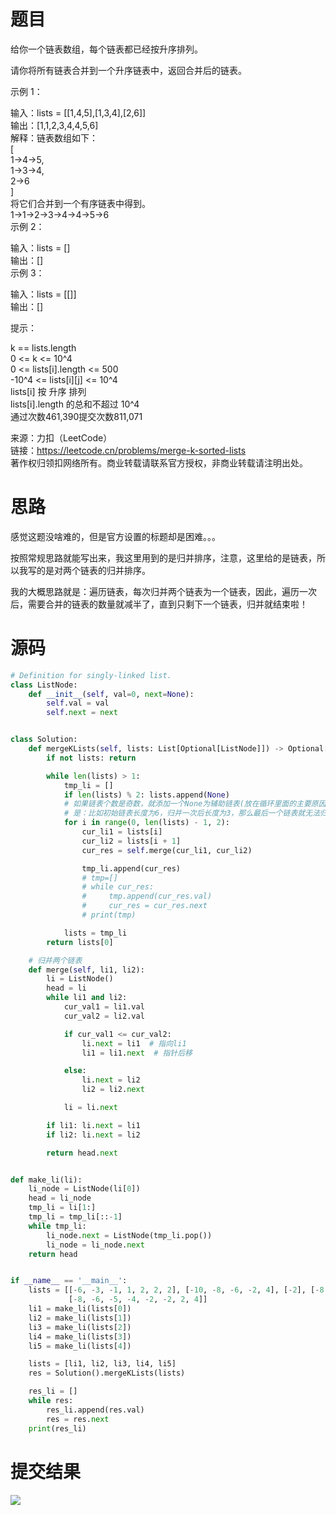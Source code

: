 
<BlogInfo id="1274" title="leetcode之合并K个升序链表" author="白日梦想猿" pv=0 read_times=0 pre_cost_time=101 category="leetcode100题" tag_list="['leetcode', '归并排序']" create_time="2022.05.09 20:45:18.533457" update_time="2022.05.09 20:45:18" />

# 题目

给你一个链表数组，每个链表都已经按升序排列。

请你将所有链表合并到一个升序链表中，返回合并后的链表。



示例 1：

输入：lists = [[1,4,5],[1,3,4],[2,6]]  
输出：[1,1,2,3,4,4,5,6]  
解释：链表数组如下：  
[  
  1->4->5,  
  1->3->4,  
  2->6  
]  
将它们合并到一个有序链表中得到。  
1->1->2->3->4->4->5->6  
示例 2：

输入：lists = []  
输出：[]  
示例 3：

输入：lists = [[]]  
输出：[]  


提示：

k == lists.length  
0 <= k <= 10^4  
0 <= lists[i].length <= 500  
-10^4 <= lists[i][j] <= 10^4  
lists[i] 按 升序 排列  
lists[i].length 的总和不超过 10^4  
通过次数461,390提交次数811,071

来源：力扣（LeetCode）  
链接：https://leetcode.cn/problems/merge-k-sorted-lists  
著作权归领扣网络所有。商业转载请联系官方授权，非商业转载请注明出处。

# 思路

感觉这题没啥难的，但是官方设置的标题却是困难。。。

按照常规思路就能写出来，我这里用到的是归并排序，注意，这里给的是链表，所以我写的是对两个链表的归并排序。

我的大概思路就是：遍历链表，每次归并两个链表为一个链表，因此，遍历一次后，需要合并的链表的数量就减半了，直到只剩下一个链表，归并就结束啦！

# 源码


```python
# Definition for singly-linked list.
class ListNode:
    def __init__(self, val=0, next=None):
        self.val = val
        self.next = next


class Solution:
    def mergeKLists(self, lists: List[Optional[ListNode]]) -> Optional[ListNode]:
        if not lists: return

        while len(lists) > 1:
            tmp_li = []
            if len(lists) % 2: lists.append(None)
            # 如果链表个数是奇数，就添加一个None为辅助链表(放在循环里面的主要原因
            # 是：比如初始链表长度为6，归并一次后长度为3，那么最后一个链表就无法归并)
            for i in range(0, len(lists) - 1, 2):
                cur_li1 = lists[i]
                cur_li2 = lists[i + 1]
                cur_res = self.merge(cur_li1, cur_li2)

                tmp_li.append(cur_res)
                # tmp=[]
                # while cur_res:
                #     tmp.append(cur_res.val)
                #     cur_res = cur_res.next
                # print(tmp)

            lists = tmp_li
        return lists[0]

    # 归并两个链表
    def merge(self, li1, li2):
        li = ListNode()
        head = li
        while li1 and li2:
            cur_val1 = li1.val
            cur_val2 = li2.val

            if cur_val1 <= cur_val2:
                li.next = li1  # 指向li1
                li1 = li1.next  # 指针后移

            else:
                li.next = li2
                li2 = li2.next

            li = li.next

        if li1: li.next = li1
        if li2: li.next = li2

        return head.next


def make_li(li):
    li_node = ListNode(li[0])
    head = li_node
    tmp_li = li[1:]
    tmp_li = tmp_li[::-1]
    while tmp_li:
        li_node.next = ListNode(tmp_li.pop())
        li_node = li_node.next
    return head


if __name__ == '__main__':
    lists = [[-6, -3, -1, 1, 2, 2, 2], [-10, -8, -6, -2, 4], [-2], [-8, -4, -3, -3, -2, -1, 1, 2, 3],
             [-8, -6, -5, -4, -2, -2, 2, 4]]
    li1 = make_li(lists[0])
    li2 = make_li(lists[1])
    li3 = make_li(lists[2])
    li4 = make_li(lists[3])
    li5 = make_li(lists[4])

    lists = [li1, li2, li3, li4, li5]
    res = Solution().mergeKLists(lists)

    res_li = []
    while res:
        res_li.append(res.val)
        res = res.next
    print(res_li)
```


# 提交结果

![](../media/image/2022/05/09/image-20220509204514-4.png)






